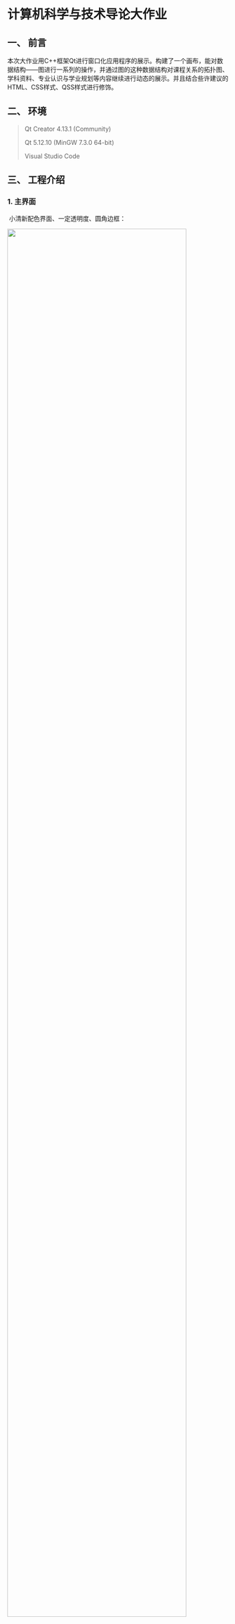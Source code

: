 # 计算机科学与技术导论大作业

## 一、 前言

​		本次大作业用C++框架Qt进行窗口化应用程序的展示。构建了一个画布，能对数据结构——图进行一系列的操作，并通过图的这种数据结构对课程关系的拓扑图、学科资料、专业认识与学业规划等内容继续进行动态的展示。并且结合些许建议的HTML、CSS样式、QSS样式进行修饰。

## 二、 环境

> Qt Creator 4.13.1 (Community)
>
> Qt 5.12.10 (MinGW 7.3.0 64-bit)
>
> Visual Studio Code

## 三、 工程介绍

### 1. 主界面

​		小清新配色界面、一定透明度、圆角边框：

<img  src="C:/Users/yyfz/Desktop/%E5%AF%BC%E8%AE%BA%E4%BD%9C%E4%B8%9A/7.png" width="90%">

### 2. 进入动画

​		进入应用程序后，会有动画自动绘制“HELLO WORLD”字样的图：

<img src="C:/Users/yyfz/Desktop/%E5%AF%BC%E8%AE%BA%E4%BD%9C%E4%B8%9A/8.png" width="90%">

### 3. 数据结构之图的操作

- 创建结点

  - 双击画布创建结点

- 删除结点

  - 右键单击删除结点

- 创建边

  - 左键双击几点开始扩展边，点击终点结点创建边

- 删除边

  - 删除结点后自动删除对应边

- 展示结点内容

  -  方式一：左键单击结点选中，右侧显示结点名称与内容：

    <img src="C:/Users/yyfz/Desktop/%E5%AF%BC%E8%AE%BA%E4%BD%9C%E4%B8%9A/2.png" width="40%">

  -  方式二：鼠标悬浮在结点上，显示结点信息浮框:

    <img src="C:/Users/yyfz/Desktop/%E5%AF%BC%E8%AE%BA%E4%BD%9C%E4%B8%9A/3.png" width="40%">

### 4. 课程拓扑关系图展示



​		以动画的方式展示了拓扑图的绘制过程，并且每一拓扑图都有对应的课程详细介绍：

<img src="C:/Users/yyfz/Desktop/%E5%AF%BC%E8%AE%BA%E4%BD%9C%E4%B8%9A/4.png" width="70%">

### 5. 其他内容展示

​		同样以动画的方式创建其他内容展示的图：

<img src="C:/Users/yyfz/Desktop/%E5%AF%BC%E8%AE%BA%E4%BD%9C%E4%B8%9A/5.png" width="60%">

​	点击对应结点，可以展示对应具体内容

<img src="C:/Users/yyfz/Desktop/%E5%AF%BC%E8%AE%BA%E4%BD%9C%E4%B8%9A/6.png" width="50%">

### 6. 其他细节

#### （1） 鼠标悬浮退出动画

#### （2） 光标形状变化

#### （3） 画布拖拽

#### （4） 结点拖拽

#### （5） 阴影效果